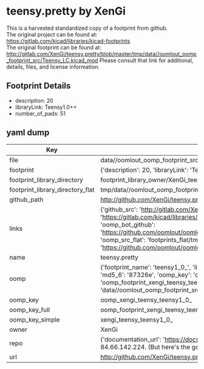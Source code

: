 # teensy.pretty by XenGi  
This is a harvested standardized copy of a footprint from github.  
The original project can be found at:  
https://gitlab.com/kicad/libraries/kicad-footprints  
The original footprint can be found at:
http://gitlab.com/XenGi/teensy.pretty/blob/master/tmp/data//oomlout_oomp_footprint_src/Teensy_LC.kicad_mod
Please consult that link for additional, details, files, and license information.  
## Footprint Details
* description: 20  
* libraryLink: Teensy1.0++  
* number_of_pads: 51  
## yaml dump  
| Key | Value |  
| --- | --- |  
| file | data//oomlout_oomp_footprint_src/teensy.pretty/Teensy1.0++.kicad_mod |  
| footprint | {'description': 20, 'libraryLink': 'Teensy1.0++', 'number_of_pads': 51} |  
| footprint_library_directory | footprint_library_owner/XenGi_teensy.pretty |  
| footprint_library_directory_flat | tmp/data//oomlout_oomp_footprint_src/footprints_flat/xengi_teensy_teensy1_0_/working |  
| github_path | http://github.com/XenGi/teensy.pretty/blob/master/tmp/data//oomlout_oomp_footprint_src/Teensy1.0++.kicad_mod |  
| links | {'github_src': 'http://gitlab.com/XenGi/teensy.pretty/blob/master/tmp/data//oomlout_oomp_footprint_src/Teensy_LC.kicad_mod', 'github_src_repo': 'https://gitlab.com/kicad/libraries/kicad-footprints', 'oomp_bot': 'tmp/data//oomlout_oomp_footprint_src/footprints/xengi_teensy_teensy1_0_/working', 'oomp_bot_github': 'https://github.com/oomlout/oomlout_oomp_footprint_bot/tree/main/tmp/data//oomlout_oomp_footprint_src/footprints/xengi_teensy_teensy1_0_/working', 'oomp_src_flat': 'footprints_flat/tmp/data//oomlout_oomp_footprint_src/footprints_flat/xengi_teensy_teensy1_0_/working', 'oomp_src_flat_github': 'https://github.com/oomlout/oomlout_oomp_footprint_src/tree/main/tmp/data//oomlout_oomp_footprint_src/footprints_flat/xengi_teensy_teensy1_0_/working'} |  
| name | teensy.pretty |  
| oomp | {'footprint_name': 'teensy1_0_', 'library_name': 'teensy', 'md5': '87326e2765b0541a59aac9bdb7cbf8cb', 'md5_10': '87326e2765', 'md5_5': '87326', 'md5_6': '87326e', 'oomp_key': 'oomp_xengi_teensy_teensy1_0_', 'oomp_key_extra': 'oomp_footprint_xengi_teensy_teensy1_0_', 'oomp_key_full': 'oomp_footprint_xengi_teensy_teensy1_0__87326e', 'oomp_key_simple': 'xengi_teensy_teensy1_0_', 'original_filename': 'data//oomlout_oomp_footprint_src/teensy.pretty/Teensy1.0++.kicad_mod', 'owner_name': 'xengi'} |  
| oomp_key | oomp_xengi_teensy_teensy1_0_ |  
| oomp_key_full | oomp_footprint_xengi_teensy_teensy1_0_ |  
| oomp_key_simple | xengi_teensy_teensy1_0_ |  
| owner | XenGi |  
| repo | {'documentation_url': 'https://docs.github.com/rest/overview/resources-in-the-rest-api#rate-limiting', 'message': "API rate limit exceeded for 84.66.142.224. (But here's the good news: Authenticated requests get a higher rate limit. Check out the documentation for more details.)"} |  
| url | http://github.com/XenGi/teensy.pretty |  

